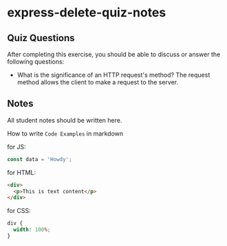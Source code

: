 # express-delete-quiz-notes

## Quiz Questions

After completing this exercise, you should be able to discuss or answer the following questions:

- What is the significance of an HTTP request's method?
  The request method allows the client to make a request to the server.

## Notes

All student notes should be written here.

How to write `Code Examples` in markdown

for JS:

```javascript
const data = 'Howdy';
```

for HTML:

```html
<div>
  <p>This is text content</p>
</div>
```

for CSS:

```css
div {
  width: 100%;
}
```
